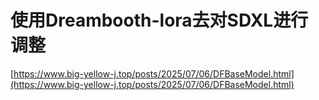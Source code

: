 # 使用Dreambooth-lora去对SDXL进行调整
[https://www.big-yellow-j.top/posts/2025/07/06/DFBaseModel.html](https://www.big-yellow-j.top/posts/2025/07/06/DFBaseModel.html)
